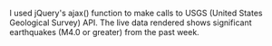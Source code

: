 I used jQuery's ajax() function to make calls to USGS (United States Geological Survey) API. The live data rendered shows significant earthquakes (M4.0 or greater) from the past week.
